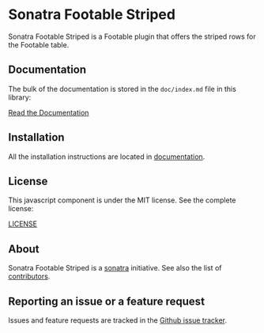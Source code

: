 Sonatra Footable Striped
========================

Sonatra Footable Striped is a Footable plugin that offers the striped rows for the Footable table.

Documentation
-------------

The bulk of the documentation is stored in the `doc/index.md`
file in this library:

[Read the Documentation](doc/index.md)

Installation
------------

All the installation instructions are located in [documentation](doc/index.md).

License
-------

This javascript component is under the MIT license. See the complete license:

[LICENSE](LICENSE)

About
-----

Sonatra Footable Striped is a [sonatra](https://github.com/sonatra) initiative.
See also the list of [contributors](https://github.com/sonatra/sonatra-footable-striped/graphs/contributors).

Reporting an issue or a feature request
---------------------------------------

Issues and feature requests are tracked in the [Github issue tracker](https://github.com/sonatra/sonatra-footable-striped/issues).
